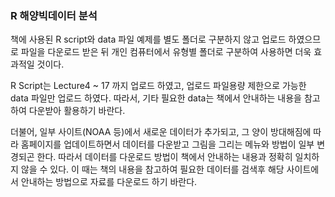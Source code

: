 ### R 해양빅데이터 분석 ###

책에 사용된 R script와 data 파일 예제를 별도 폴더로 구분하지 않고 업로드 하였으므로
파일을 다운로드 받은 뒤 개인 컴퓨터에서 유형별 폴더로 구분하여 사용하면 더욱 효과적일 것이다.

R Script는 Lecture4 ~ 17 까지 업로드 하였고, 업로드 파일용량 제한으로 가능한 data 파일만
업로드 하였다. 따라서, 기타 필요한 data는 책에서 안내하는 내용을 참고하여 다운받아 활용하기 바란다.

더불어, 일부 사이트(NOAA 등)에서 새로운 데이터가 추가되고, 그 양이 방대해짐에 따라 홈페이지를 
업데이트하면서 데이터를 다운받고 그림을 그리는 메뉴와 방법이 일부 변경되곤 한다. 
  따라서 데이터를 다운로드 방법이 책에서 안내하는 내용과 정확히 일치하지 않을 수 있다. 
이 때는 책의 내용을 참고하여 필요한 데이터를 검색후 해당 사이트에서 안내하는 방법으로 자료를 다운로드 
하기 바란다.
